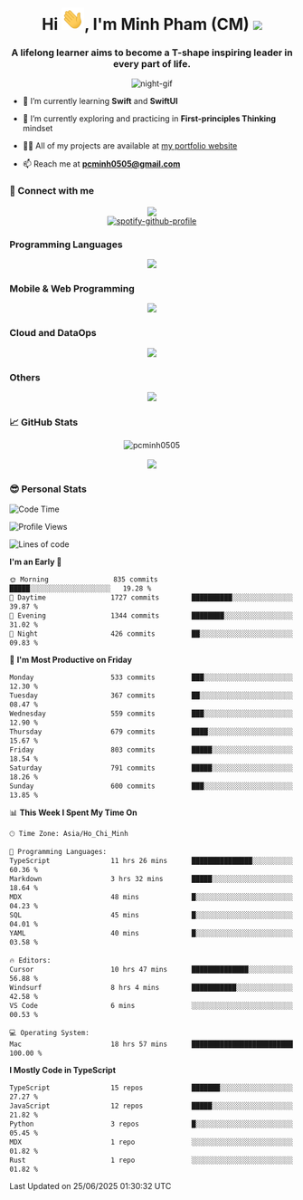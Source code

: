 <h1 align="center">Hi <img src="https://raw.githubusercontent.com/ABSphreak/ABSphreak/master/gifs/Hi.gif" width="40px" />, I'm Minh Pham (CM) <img src="https://media.giphy.com/media/1ynCEtlgMPAeNAqdnu/giphy.gif" width="20px" /> </h1>
<h3 align="center">A lifelong learner aims to become a T-shape inspiring leader in every part of life.</h3>

<p align="center">
  <img src="https://media.giphy.com/media/xUA7bdpLxQhsSQdyog/giphy.gif" alt="night-gif" height="200em"/>
</p>

- 🌱 I’m currently learning **Swift** and **SwiftUI**

- 🔭 I’m currently exploring and practicing in **First-principles Thinking** mindset

- 👨‍💻 All of my projects are available at [my portfolio website](https://pcminh0505.vercel.app/)

- 📫 Reach me at **pcminh0505@gmail.com**


<h3 align="left">🧬 Connect with me</h3>
<p align="center">
<a href="https://linkedin.com/in/pcminh0505" target="blank"><img align="center" src="https://img.shields.io/badge/linkedin-%230077B5.svg?style=for-the-badge&logo=linkedin&logoColor=white" /></a>
<br/>
<a href="https://spotify-github-profile.kittinanx.com/api/view?uid=217d5ndg2rakxarcnspwomj7q&redirect=true">
  <img height="350em" src="https://spotify-github-profile.kittinanx.com/api/view?uid=217d5ndg2rakxarcnspwomj7q&cover_image=true&theme=default&bar_color_cover=true" alt="spotify-github-profile" />
</a>
</p>

<h3 align="left">Programming Languages</h3>
<p align="center">
  <a href="https://skillicons.dev">
    <img src="https://skillicons.dev/icons?i=py,ts,go,rust,java,swift,dart,solidity,cpp" />
  </a>
</p>

<h3 align="left">Mobile & Web Programming</h3>
<p align="center">
  <a href="https://skillicons.dev">
    <img src="https://skillicons.dev/icons?i=react,nextjs,flutter,graphql,fastapi,nodejs,spring,postgres,mongodb" />
  </a>
</p>

<h3 align="left">Cloud and DataOps</h3>
<p align="center">
  <a href="https://skillicons.dev">
     <img src="https://skillicons.dev/icons?i=aws,firebase,gcp,supabase,vercel,docker,kafka,redis,cassandra" />
  </a>
</p>

<h3 align="left">Others</h3>
<p align="center">
  <a href="https://skillicons.dev">
    <img src="https://skillicons.dev/icons?i=apple,anaconda,vscode,figma,postman,notion,obsidian" />
  </a>
</p>

<h3 align="left">📈 GitHub Stats</h3>

<p align="center">
<img height="180em" src="https://github-readme-stats.vercel.app/api?username=pcminh0505&count_private=true&show_icons=true&include_all_commits=true&theme=ayu-mirage&show_icons=true&locale=en" alt="pcminh0505" />
<br/><br/>
<img src="https://github-profile-trophy.vercel.app/?username=pcminh0505&theme=onedark&rank=SECRET,SSS,SS,S,AAA,AA,A&column=3" />
</p>

<h3 align="left">😎 Personal Stats</h3>

<!--START_SECTION:waka-->
![Code Time](http://img.shields.io/badge/Code%20Time-1%2C880%20hrs%2023%20mins-blue)

![Profile Views](http://img.shields.io/badge/Profile%20Views-0-blue)

![Lines of code](https://img.shields.io/badge/From%20Hello%20World%20I%27ve%20Written-28.2%20million%20lines%20of%20code-blue)

**I'm an Early 🐤** 

```text
🌞 Morning                835 commits         █████░░░░░░░░░░░░░░░░░░░░   19.28 % 
🌆 Daytime                1727 commits        ██████████░░░░░░░░░░░░░░░   39.87 % 
🌃 Evening                1344 commits        ████████░░░░░░░░░░░░░░░░░   31.02 % 
🌙 Night                  426 commits         ██░░░░░░░░░░░░░░░░░░░░░░░   09.83 % 
```
📅 **I'm Most Productive on Friday** 

```text
Monday                   533 commits         ███░░░░░░░░░░░░░░░░░░░░░░   12.30 % 
Tuesday                  367 commits         ██░░░░░░░░░░░░░░░░░░░░░░░   08.47 % 
Wednesday                559 commits         ███░░░░░░░░░░░░░░░░░░░░░░   12.90 % 
Thursday                 679 commits         ████░░░░░░░░░░░░░░░░░░░░░   15.67 % 
Friday                   803 commits         █████░░░░░░░░░░░░░░░░░░░░   18.54 % 
Saturday                 791 commits         █████░░░░░░░░░░░░░░░░░░░░   18.26 % 
Sunday                   600 commits         ███░░░░░░░░░░░░░░░░░░░░░░   13.85 % 
```


📊 **This Week I Spent My Time On** 

```text
🕑︎ Time Zone: Asia/Ho_Chi_Minh

💬 Programming Languages: 
TypeScript               11 hrs 26 mins      ███████████████░░░░░░░░░░   60.36 % 
Markdown                 3 hrs 32 mins       █████░░░░░░░░░░░░░░░░░░░░   18.64 % 
MDX                      48 mins             █░░░░░░░░░░░░░░░░░░░░░░░░   04.23 % 
SQL                      45 mins             █░░░░░░░░░░░░░░░░░░░░░░░░   04.01 % 
YAML                     40 mins             █░░░░░░░░░░░░░░░░░░░░░░░░   03.58 % 

🔥 Editors: 
Cursor                   10 hrs 47 mins      ██████████████░░░░░░░░░░░   56.88 % 
Windsurf                 8 hrs 4 mins        ███████████░░░░░░░░░░░░░░   42.58 % 
VS Code                  6 mins              ░░░░░░░░░░░░░░░░░░░░░░░░░   00.53 % 

💻 Operating System: 
Mac                      18 hrs 57 mins      █████████████████████████   100.00 % 
```

**I Mostly Code in TypeScript** 

```text
TypeScript               15 repos            ███████░░░░░░░░░░░░░░░░░░   27.27 % 
JavaScript               12 repos            █████░░░░░░░░░░░░░░░░░░░░   21.82 % 
Python                   3 repos             █░░░░░░░░░░░░░░░░░░░░░░░░   05.45 % 
MDX                      1 repo              ░░░░░░░░░░░░░░░░░░░░░░░░░   01.82 % 
Rust                     1 repo              ░░░░░░░░░░░░░░░░░░░░░░░░░   01.82 % 
```




 Last Updated on 25/06/2025 01:30:32 UTC
<!--END_SECTION:waka-->

